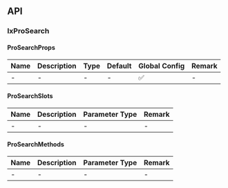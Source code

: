 ## API

### IxProSearch

#### ProSearchProps

| Name | Description | Type | Default | Global Config | Remark |
| --- | --- | --- | --- | --- | --- |
| - | - | - | - | ✅ | - |

#### ProSearchSlots

| Name | Description | Parameter Type | Remark |
| --- | --- | --- | --- |
| - | - | - | - |

#### ProSearchMethods

| Name | Description | Parameter Type | Remark |
| --- | --- | --- | --- |
| - | - | - | - |
